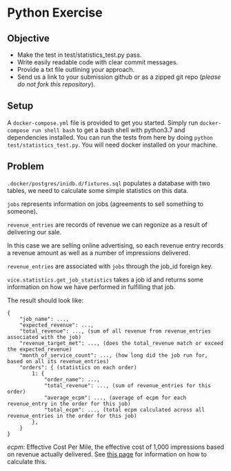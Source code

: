 # Python Exercise

## Objective

* Make the test in test/statistics_test.py pass.
* Write easily readable code with clear commit messages.
* Provide a txt file outlining your approach.
* Send us a link to your submission github or as a zipped git repo (*please do not fork this repository*).

## Setup

A `docker-compose.yml` file is provided to get you started. Simply run `docker-compose run shell bash` to get a bash shell
with python3.7 and dependencies installed. You can run the tests from here by doing `python test/statistics_test.py`. 
You will need docker installed on your machine.

## Problem

`.docker/postgres/inidb.d/fixtures.sql` populates a database with two tables, we need to calculate some simple statistics
on this data.

`jobs` represents information on jobs (agreements to sell something to someone).

`revenue_entries` are records of revenue we can regonize as a result of delivering our sale.

In this case we are selling online advertising, so each revenue entry records a revenue amount as well as a number of impressions delivered.

`revenue_entries` are associated with `jobs` through the job_id foreign key.

`vice.statistics.get_job_statistics` takes a job id and returns some information on how we have performed in fulfilling that job.

The result should look like:

```
{
    "job_name": ...,
    "expected_revenue": ...,
    "total_revenue": ..., (sum of all revenue from revenue_entries associated with the job)
    "revenue_target_met": ..., (does the total_revenue match or exceed the expected_revenue)
    "month_of_service_count": ..., (how long did the job run for, based on all its revenue_entries)
    "orders": { (statistics on each order)
        1: {
            "order_name": ...,
            "total_revenue": ..., (sum of revenue_entries for this order)
            "average_ecpm": ..., (average of ecpm for each revenue_entry in the order for this job)
            "total_ecpm": ..., (total ecpm calculated across all revenue_entries in the order for this job)
        },
    }
}
```

*ecpm*: Effective Cost Per Mile, the effective cost of 1,000 impressions based on revenue actually delivered. See 
[this page](https://www.marketingterms.com/dictionary/ecpm/) for information on how to calculate this.

 


